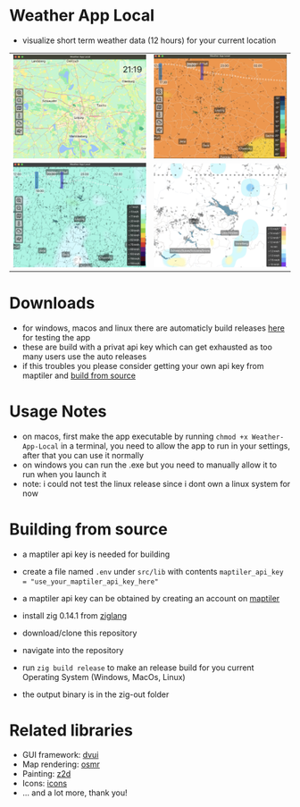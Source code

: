 # Weather App Local
- visualize short term weather data (12 hours) for your current location

<table>
  <tr>
    <td><img src="map-example.png" alt="map example" width="500"/></td>
    <td><img src="temp-example.png" alt="temperature example" width="500"/></td>
  </tr>
  <tr>
    <td><img src="wind-example.png" alt="wind example" width="500"/></td>
      <td><img src="rain-example.png" alt="rain example" width="500"/></td>
  </tr>
</table>

# Downloads
- for windows, macos and linux there are automaticly build releases [here](https://github.com/nat3Github/weather-app-local/releases) for testing the app
- these are build with a privat api key which can get exhausted as too many users use the auto releases
- if this troubles you please consider getting your own api key from maptiler and [build from source](#Building-from-source)

# Usage Notes
- on macos, first make the app executable by running `chmod +x Weather-App-Local` in a terminal, you need to allow the app to run in your settings, after that you can use it normally
- on windows you can run the .exe but you need to manually allow it to run when you launch it
- note: i could not test the linux release since i dont own a linux system for now


# Building from source
- a maptiler api key is needed for building
- create a file named `.env` under `src/lib` with contents `maptiler_api_key = "use_your_maptiler_api_key_here"`
- a maptiler api key can be obtained by creating an account on [maptiler](https://cloud.maptiler.com/auth/widget?next=https://cloud.maptiler.com/maps/)

- install zig 0.14.1 from  [ziglang](https://ziglang.org/download/)
- download/clone this repository
- navigate into the repository
- run `zig build release` to make an release build for you current Operating System (Windows, MacOs, Linux)
- the output binary is in the zig-out folder

# Related libraries
- GUI framework: [dvui](https://github.com/david-vanderson/dvui)
- Map rendering: [osmr](https://github.com/nat3Github/zig-lib-osmr)
- Painting: [z2d](https://github.com/vancluever/z2d)
- Icons: [icons](https://github.com/nat3Github/zig-lib-icons)
- ... and a lot more, thank you!
